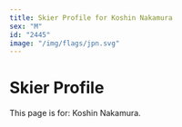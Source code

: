 ```yaml
---
title: Skier Profile for Koshin Nakamura
sex: "M"
id: "2445"
image: "/img/flags/jpn.svg" 
---
```


# Skier Profile

This page is for: Koshin Nakamura.
    